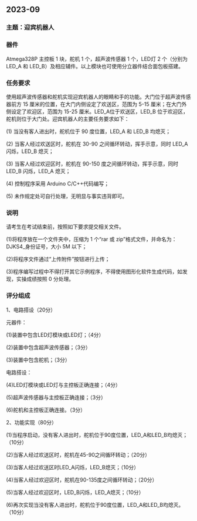 ## 2023-09

### 主题：迎宾机器人

### 器件

Atmega328P 主控板 1 块，舵机 1 个，超声波传感器 1 个，LED灯 2 个（分别为 LED_A 和 LED_B）及相应辅件。以上模块也可使用分立器件结合面包板搭建。

### 任务要求

使用超声波传感器和舵机实现迎宾机器人的眼睛和手的功能。大门位于超声波传感器前方 15 厘米的位置，在大门内侧设定了欢送区，范围为 5-15 厘米；在大门外侧设定了欢迎区，范围为 15-25 厘米。LED_A位于欢送区，LED_B 位于欢迎区，舵机则位于大门处。迎宾机器人的主要任务要求如下：

(1) 当没有客人进出时，舵机位于 90 度位置，LED_A 和 LED_B 均熄灭；

(2) 当客人经过欢送区时，舵机在 30-90 之间循环转动，挥手示意，同时 LED_A 闪烁，LED_B 熄灭；

(3) 当客人经过欢迎区时，舵机在 90-150 度之间循环转动，挥手示意，同时 LED_B 闪烁，LED_A 熄灭；

(4) 控制程序采用 Arduino C/C++代码编写；

(5) 未作规定处可自行处理，无明显与事实违背即可。

### 说明

请考生在考试结束前，按照如下要求提交相关文件。

(1)将程序放在一个文件夹中，压缩为 1 个“rar 或 zip”格式文件，并命名为：DJKS4_身份证号，大小 5M 以下；

(2)将程序文件通过“上传附件”按钮进行上传；

(3)程序编写过程中不得打开其它示例程序，不得使用图形化软件生成代码，如发现，实操成绩按照 0 分处理。

### 评分组成

1、电路搭设（20分）

元器件：

(1)装置中包含LED灯模块或LED灯；（4分）

(2)装置中包含超声波传感器；（3分）

(3)装置中包含舵机；（3分）

电路搭设：

(4)LED灯模块或LED灯与主控板正确连接；（4分）

(5)超声波传感器与主控板正确连接；（3分）

(6)舵机和主控板正确连接。（3分）

2、功能实现（80分）

(1)当程序启动，没有客人进出时，舵机位于90度位置，LED_A和LED_B均熄灭；（10分）

(2)当客人经过欢送区时，舵机在45-90之间循环转动；（20分）

(3)当客人经过欢送区时LED_A闪烁，LED_B熄灭；（10分）

(4)当客人经过欢迎区时，舵机在90-135度之间循环转动；（20分）

(5)当客人经过欢迎区时，LED_B闪烁，LED_A熄灭；（10分）

(6)再次实现当没有客人进出时，舵机位于90度位置，LED_A和LED_B均熄灭。（10分）
